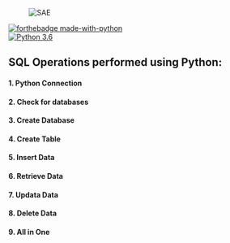 <figure>
    <img src="https://i.morioh.com/e44a9decc7.png" alt="SAE" title="" />
</figure>

[![forthebadge made-with-python](http://ForTheBadge.com/images/badges/made-with-python.svg)](https://www.python.org/)                 
[![Python 3.6](https://img.shields.io/badge/python-3.6-blue.svg)](https://www.python.org/downloads/release/python-360/) 


## SQL Operations performed using Python:

#### 1. Python Connection
#### 2. Check for databases
#### 3. Create Database
#### 4. Create Table
#### 5. Insert Data
#### 6. Retrieve Data
#### 7. Updata Data
#### 8. Delete Data
#### 9. All in One 
